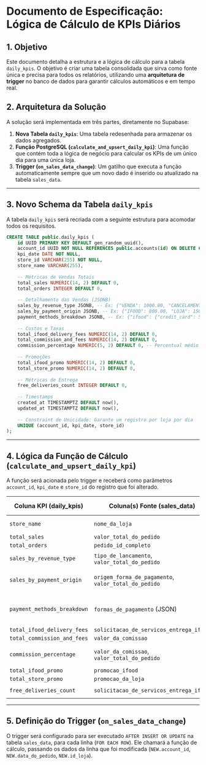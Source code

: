 # Documento de Especificação: Lógica de Cálculo de KPIs Diários

## 1. Objetivo

Este documento detalha a estrutura e a lógica de cálculo para a tabela `daily_kpis`. O objetivo é criar uma tabela consolidada que sirva como fonte única e precisa para todos os relatórios, utilizando uma **arquitetura de trigger** no banco de dados para garantir cálculos automáticos e em tempo real.

## 2. Arquitetura da Solução

A solução será implementada em três partes, diretamente no Supabase:

1.  **Nova Tabela `daily_kpis`**: Uma tabela redesenhada para armazenar os dados agregados.
2.  **Função PostgreSQL (`calculate_and_upsert_daily_kpi`)**: Uma função que contém toda a lógica de negócio para calcular os KPIs de um único dia para uma única loja.
3.  **Trigger (`on_sales_data_change`)**: Um gatilho que executa a função automaticamente sempre que um novo dado é inserido ou atualizado na tabela `sales_data`.

---

## 3. Novo Schema da Tabela `daily_kpis`

A tabela `daily_kpis` será recriada com a seguinte estrutura para acomodar todos os requisitos.

```sql
CREATE TABLE public.daily_kpis (
    id UUID PRIMARY KEY DEFAULT gen_random_uuid(),
    account_id UUID NOT NULL REFERENCES public.accounts(id) ON DELETE CASCADE,
    kpi_date DATE NOT NULL,
    store_id VARCHAR(255) NOT NULL,
    store_name VARCHAR(255),
    
    -- Métricas de Vendas Totais
    total_sales NUMERIC(14, 2) DEFAULT 0,
    total_orders INTEGER DEFAULT 0,
    
    -- Detalhamento das Vendas (JSONB)
    sales_by_revenue_type JSONB, -- Ex: {"VENDA": 1000.00, "CANCELAMENTO": -50.00}
    sales_by_payment_origin JSONB, -- Ex: {"IFOOD": 800.00, "LOJA": 150.00}
    payment_methods_breakdown JSONB, -- Ex: {"ifood": {"credit_card": 500}, "loja": {"credit_card": 150}}
    
    -- Custos e Taxas
    total_ifood_delivery_fees NUMERIC(14, 2) DEFAULT 0,
    total_commission_and_fees NUMERIC(14, 2) DEFAULT 0,
    commission_percentage NUMERIC(5, 2) DEFAULT 0, -- Percentual médio da comissão
    
    -- Promoções
    total_ifood_promo NUMERIC(14, 2) DEFAULT 0,
    total_store_promo NUMERIC(14, 2) DEFAULT 0,
    
    -- Métricas de Entrega
    free_deliveries_count INTEGER DEFAULT 0,
    
    -- Timestamps
    created_at TIMESTAMPTZ DEFAULT now(),
    updated_at TIMESTAMPTZ DEFAULT now(),
    
    -- Constraint de Unicidade: Garante um registro por loja por dia
    UNIQUE (account_id, kpi_date, store_id)
);
```

---

## 4. Lógica da Função de Cálculo (`calculate_and_upsert_daily_kpi`)

A função será acionada pelo trigger e receberá como parâmetros `account_id`, `kpi_date` e `store_id` do registro que foi alterado.

| Coluna KPI (daily_kpis)         | Coluna(s) Fonte (sales_data)        | Lógica de Cálculo e Agregação (Dentro da Função SQL)                                                                                                                                     |
|---------------------------------|-------------------------------------|------------------------------------------------------------------------------------------------------------------------------------------------------------------------------------------|
| `store_name`                    | `nome_da_loja`                      | `SELECT nome_da_loja ... LIMIT 1` - Pega o nome mais recente.                                                                                                                            |
| `total_sales`                   | `valor_total_do_pedido`             | `SUM(valor_total_do_pedido)`                                                                                                                                                             |
| `total_orders`                  | `pedido_id_completo`                | `COUNT(DISTINCT pedido_id_completo)`                                                                                                                                                     |
| `sales_by_revenue_type`         | `tipo_de_lancamento`, `valor_total_do_pedido` | Agrega a soma por `tipo_de_lancamento` em um objeto JSON.                                                                                                                               |
| `sales_by_payment_origin`       | `origem_forma_de_pagamento`, `valor_total_do_pedido` | Agrega a soma por `origem_forma_de_pagamento` em um objeto JSON.                                                                                                                        |
| `payment_methods_breakdown`     | `formas_de_pagamento` (JSON)        | Itera sobre o JSON de `formas_de_pagamento` de cada pedido, somando os valores por bandeira e por origem (iFood/Loja) em um objeto JSON aninhado.                                           |
| `total_ifood_delivery_fees`     | `solicitacao_de_servicos_entrega_ifood` | `SUM(solicitacao_de_servicos_entrega_ifood)`                                                                                                                                             |
| `total_commission_and_fees`     | `valor_da_comissao`                 | `SUM(valor_da_comissao)`                                                                                                                                                                 |
| `commission_percentage`         | `valor_da_comissao`, `valor_total_do_pedido` | `(SUM(valor_da_comissao) / SUM(valor_total_do_pedido)) * 100`. Tratar divisão por zero.                                                                                                 |
| `total_ifood_promo`             | `promocao_ifood`                    | `SUM(promocao_ifood)`                                                                                                                                                                    |
| `total_store_promo`             | `promocao_da_loja`                  | `SUM(promocao_da_loja)`                                                                                                                                                                  |
| `free_deliveries_count`         | `solicitacao_de_servicos_entrega_ifood` | `COUNT(*) WHERE solicitacao_de_servicos_entrega_ifood = 0`                                                                                                                               |

---

## 5. Definição do Trigger (`on_sales_data_change`)

O trigger será configurado para ser executado `AFTER INSERT OR UPDATE` na tabela `sales_data`, para cada linha (`FOR EACH ROW`). Ele chamará a função de cálculo, passando os dados da linha que foi modificada (`NEW.account_id`, `NEW.data_do_pedido`, `NEW.id_loja`).
